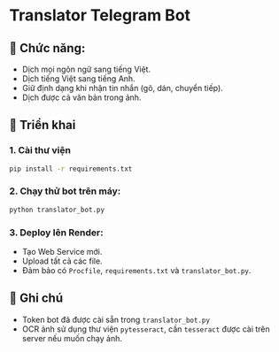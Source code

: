 # Translator Telegram Bot

## 🔁 Chức năng:
- Dịch mọi ngôn ngữ sang tiếng Việt.
- Dịch tiếng Việt sang tiếng Anh.
- Giữ định dạng khi nhận tin nhắn (gõ, dán, chuyển tiếp).
- Dịch được cả văn bản trong ảnh.

## 🚀 Triển khai
### 1. Cài thư viện
```bash
pip install -r requirements.txt
```

### 2. Chạy thử bot trên máy:
```bash
python translator_bot.py
```

### 3. Deploy lên Render:
- Tạo Web Service mới.
- Upload tất cả các file.
- Đảm bảo có `Procfile`, `requirements.txt` và `translator_bot.py`.

## 📌 Ghi chú
- Token bot đã được cài sẵn trong `translator_bot.py`
- OCR ảnh sử dụng thư viện `pytesseract`, cần `tesseract` được cài trên server nếu muốn chạy ảnh.
